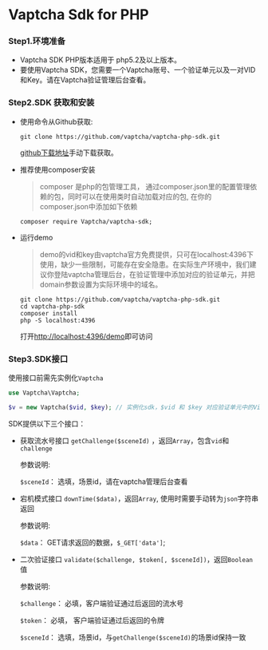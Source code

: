 # Vaptcha Sdk for PHP

### Step1.环境准备

- Vaptcha SDK PHP版本适用于  php5.2及以上版本。
- 要使用Vaptcha SDK，您需要一个Vaptcha账号、一个验证单元以及一对VID和Key。请在Vaptcha验证管理后台查看。

### Step2.SDK 获取和安装

- 使用命令从Github获取:

  ```shell
  git clone https://github.com/vaptcha/vaptcha-php-sdk.git
  ```

  [github下载地址](https://github.com/vaptcha/vaptcha-php-sdk)手动下载获取。

- 推荐使用composer安装

  > composer 是php的包管理工具， 通过composer.json里的配置管理依赖的包，同时可以在使用类时自动加载对应的包, 在你的composer.json中添加如下依赖

  ```shell
  composer require Vaptcha/vaptcha-sdk;
  ```

- 运行demo
  > demo的vid和key由vaptcha官方免费提供，只可在localhost:4396下使用，缺少一些限制，可能存在安全隐患。在实际生产环境中，我们建议你登陆vaptcha管理后台，在验证管理中添加对应的验证单元，并把domain参数设置为实际环境中的域名。

  ```shell
  git clone https://github.com/vaptcha/vaptcha-php-sdk.git
  cd vaptcha-php-sdk
  composer install
  php -S localhost:4396
  ```

  打开[http://localhost:4396/demo](http://localhost:4396/demo)即可访问

### Step3.SDK接口

使用接口前需先实例化`Vaptcha`

```php
use Vaptcha\Vaptcha;

$v = new Vaptcha($vid, $key); // 实例化sdk，$vid 和 $key 对应验证单元中的Vid和Key
```

SDK提供以下三个接口：

- 获取流水号接口 `getChallenge($sceneId)` ，返回`Array`，包含`vid`和`challenge`

  参数说明:

  `$sceneId`： 选填，场景id，请在vaptcha管理后台查看

- 宕机模式接口 `downTime($data)`，返回`Array`, 使用时需要手动转为`json`字符串返回

  参数说明:

  `$data`： GET请求返回的数据，`$_GET['data']`;

- 二次验证接口 `validate($challenge, $token[, $sceneId])`，返回`Boolean`值

  参数说明: 

  `$challenge`： 必填，客户端验证通过后返回的流水号

  `$token`： 必填， 客户端验证通过后返回的令牌

  `$sceneId`： 选填，场景id，与`getChallenge($sceneId)`的场景id保持一致

